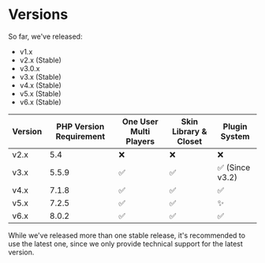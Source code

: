 # Versions

So far, we've released:

- v1.x
- v2.x (Stable)
- v3.0.x
- v3.x (Stable)
- v4.x (Stable)
- v5.x (Stable)
- v6.x (Stable)

| Version | PHP Version Requirement | One User Multi Players | Skin Library & Closet | Plugin System  |
| ------- | ----------------------- | ---------------------- | --------------------- | -------------- |
| v2.x    | 5.4                     | ❌                      | ❌                     | ❌              |
| v3.x    | 5.5.9                   | ✅                      | ✅                     | ✅ (Since v3.2) |
| v4.x    | 7.1.8                   | ✅                      | ✅                     | ✅              |
| v5.x    | 7.2.5                   | ✅                      | ✅                     | ✨              |
| v6.x    | 8.0.2                   | ✅                      | ✅                     | ✅              |

While we've released more than one stable release, it's recommended to use the latest one, since we only provide technical support for the latest version.
